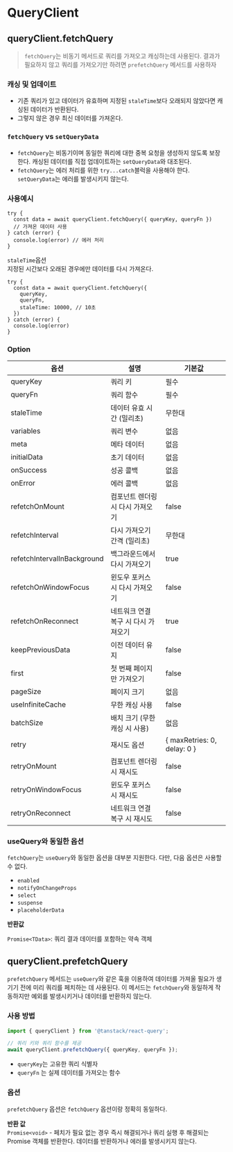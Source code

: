 # QueryClient

## queryClient.fetchQuery

> `fetchQuery`는 비동기 메서드로 쿼리를 가져오고 캐싱하는데 사용된다. 결과가 필요하지 않고 쿼리를 가져오기만 하려면 `prefetchQuery` 메서드를 사용하자

### 캐싱 및 업데이트 

- 기존 쿼리가 있고 데이터가 유효하며 지정된 `staleTime`보다 오래되지 않았다면 캐싱된 데이터가 반환된다.
- 그렇지 않은 경우 최신 데이터를 가져온다.

### `fetchQuery` vs `setQueryData`

- `fetchQuery`는 비동기이며 동일한 쿼리에 대한 중복 요청을 생성하지 않도록 보장한다. 캐싱된 데이터를 직접 업데이트하는 `setQueryData`와 대조된다.
- `fetchQuery`는 에러 처리를 위한 `try...catch`블럭을 사용해야 한다. `setQueryData`는 에러를 발생시키지 않는다.

### 사용예시

```tsx
try {
  const data = await queryClient.fetchQuery({ queryKey, queryFn })
  // 가져온 데이터 사용
} catch (error) {
  console.log(error) // 에러 처리
}
```

`staleTime`옵션  
지정된 시간보다 오래된 경우에만 데이터를 다시 가져온다.

```tsx
try {
  const data = await queryClient.fetchQuery({
    queryKey,
    queryFn,
    staleTime: 10000, // 10초
  })
} catch (error) {
  console.log(error)
}
```

### Option

| 옵션 | 설명 | 기본값 |
| --- | --- | --- |
| queryKey | 쿼리 키 | 필수 |
| queryFn | 쿼리 함수 | 필수 |
| staleTime | 데이터 유효 시간 (밀리초) | 무한대 |
| variables | 쿼리 변수 | 없음 |
| meta | 메타 데이터 | 없음 |
| initialData | 초기 데이터 | 없음 |
| onSuccess | 성공 콜백 | 없음 |
| onError | 에러 콜백 | 없음 |
| refetchOnMount | 컴포넌트 렌더링 시 다시 가져오기 | false |
| refetchInterval | 다시 가져오기 간격 (밀리초) | 무한대 |
| refetchIntervalInBackground | 백그라운드에서 다시 가져오기 | true |
| refetchOnWindowFocus | 윈도우 포커스 시 다시 가져오기 | false |
| refetchOnReconnect | 네트워크 연결 복구 시 다시 가져오기 | true |
| keepPreviousData | 이전 데이터 유지 | false |
| first | 첫 번째 페이지만 가져오기 | false |
| pageSize | 페이지 크기 | 없음 |
| useInfiniteCache | 무한 캐싱 사용 | false |
| batchSize | 배치 크기 (무한 캐싱 시 사용) | 없음 |
| retry | 재시도 옵션 | { maxRetries: 0, delay: 0 } |
| retryOnMount | 컴포넌트 렌더링 시 재시도 | false |
| retryOnWindowFocus | 윈도우 포커스 시 재시도 | false |
| retryOnReconnect | 네트워크 연결 복구 시 재시도 | false |

### useQuery와 동일한 옵션 

`fetchQuery`는 `useQuery`와 동일한 옵션을 대부분 지원한다. 다만, 다음 옵션은 사용할 수 없다.

- `enabled`
- `notifyOnChangeProps`
- `select`
- `suspense`
- `placeholderData`

**반환값**  

`Promise<TData>`: 쿼리 결과 데이터를 포함하는 약속 객체


## queryClient.prefetchQuery

`prefetchQuery` 메서드는 `useQuery`와 같은 훅을 이용하여 데이터를 가져올 필요가 생기기 전에 미리 쿼리를 페치하는 데 사용된다. 이 메서드는 `fetchQuery`와 동일하게 작동하지만 예외를 발생시키거나 데이터를 반환하지 않는다.

### 사용 방법

```jsx
import { queryClient } from '@tanstack/react-query';

// 쿼리 키와 쿼리 함수를 제공
await queryClient.prefetchQuery({ queryKey, queryFn });

```

- `queryKey`는 고유한 쿼리 식별자
- `queryFn` 는 실제 데이터를 가져오는 함수

### 옵션

`prefetchQuery` 옵션은 `fetchQuery` 옵션이랑 정확히 동일하다.

**반환 값**  
`Promise<void>`
    - 페치가 필요 없는 경우 즉시 해결되거나 쿼리 실행 후 해결되는 Promise 객체를 반환한다. 데이터를 반환하거나 에러를 발생시키지 않는다.